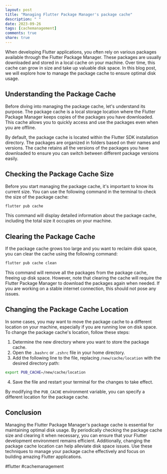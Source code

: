 ```yaml
---
layout: post
title: "Managing Flutter Package Manager's package cache"
description: " "
date: 2023-09-26
tags: [cachemanagement]
comments: true
share: true
---
```


When developing Flutter applications, you often rely on various packages available through the Flutter Package Manager. These packages are usually downloaded and stored in a local cache on your machine. Over time, this cache can grow in size and take up valuable disk space. In this blog post, we will explore how to manage the package cache to ensure optimal disk usage.

## Understanding the Package Cache

Before diving into managing the package cache, let's understand its purpose. The package cache is a local storage location where the Flutter Package Manager keeps copies of the packages you have downloaded. This cache allows you to quickly access and use the packages even when you are offline.

By default, the package cache is located within the Flutter SDK installation directory. The packages are organized in folders based on their names and versions. The cache retains all the versions of the packages you have downloaded to ensure you can switch between different package versions easily.

## Checking the Package Cache Size

Before you start managing the package cache, it's important to know its current size. You can use the following command in the terminal to check the size of the package cache:

```bash
flutter pub cache
```

This command will display detailed information about the package cache, including the total size it occupies on your machine.

## Clearing the Package Cache

If the package cache grows too large and you want to reclaim disk space, you can clear the cache using the following command:

```bash
flutter pub cache clean
```

This command will remove all the packages from the package cache, freeing up disk space. However, note that clearing the cache will require the Flutter Package Manager to download the packages again when needed. If you are working on a stable internet connection, this should not pose any issues.

## Changing the Package Cache Location

In some cases, you may want to move the package cache to a different location on your machine, especially if you are running low on disk space. To change the package cache's location, follow these steps:

1. Determine the new directory where you want to store the package cache.
2. Open the `.bashrc` or `.zshrc` file in your home directory.
3. Add the following line to the file, replacing `/new/cache/location` with the desired directory path:

```bash
export PUB_CACHE=/new/cache/location
```

4. Save the file and restart your terminal for the changes to take effect.

By modifying the `PUB_CACHE` environment variable, you can specify a different location for the package cache.

## Conclusion

Managing the Flutter Package Manager's package cache is essential for maintaining optimal disk usage. By periodically checking the package cache size and clearing it when necessary, you can ensure that your Flutter development environment remains efficient. Additionally, changing the package cache location can help alleviate disk space issues. Use these techniques to manage your package cache effectively and focus on building amazing Flutter applications.

#flutter #cachemanagement